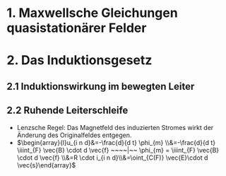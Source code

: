 # 1. Maxwellsche Gleichungen quasistationärer Felder 


# 2. Das Induktionsgesetz 
## 2.1 Induktionswirkung im bewegten Leiter 

## 2.2 Ruhende Leiterschleife 
- Lenzsche Regel: Das Magnetfeld des induzierten Stromes wirkt der Änderung des Originalfeldes entgegen. 
- $\begin{array}{l}u_{i n d}&=-\frac{d}{d t} \phi_{m} \\&=-\frac{d}{d t} \iiint_{F} \vec{B} \cdot d \vec{f} ~~~~|~~ \phi_{m} = \iiint_{F} \vec{B} \cdot d \vec{f} \\&=R \cdot i_{i n d}\\&=\oint_{C(F)} \vec{E}\cdot d \vec{s}\end{array}$ 

